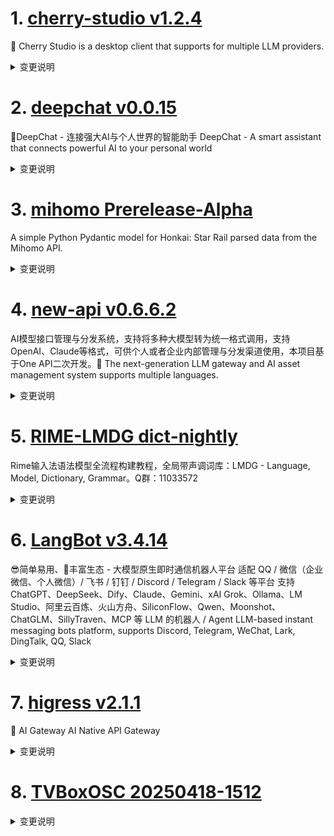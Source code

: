 
# 1. [cherry-studio v1.2.4](https://github.com/CherryHQ/cherry-studio/releases/tag/v1.2.4)  
🍒 Cherry Studio is a desktop client that supports for multiple LLM providers.
<details>
<summary>变更说明</summary>

## What's Changed
* fix(UI): Correct citation tooltip style in light theme  
* Update LICENSE  
* refactor(AgentPage): Refactor AgentPage UI  
* feat(AssistantItem UI): 优化助手Emoji显示  
* fix: Update dashscoop provider configuration and enhance model editing functionality  
* Add 仿Claude样式主题 in README  
* hotfix: 优化一些issue反馈  
* feat(MCP): add resource management features and localization support  
* feat: 优化webdav备份文件恢复管理功能  
......  

</details>

# 2. [deepchat v0.0.15](https://github.com/ThinkInAIXYZ/deepchat/releases/tag/v0.0.15)  
🐬DeepChat - 连接强大AI与个人世界的智能助手 DeepChat - A smart assistant that connects powerful AI to your personal world
<details>
<summary>变更说明</summary>

## 🚀 DeepChat 0.0.15 正式发布 | 重新定义你的 AI 对话体验！
—— 更强大，更灵活，更智能，开启高效沟通新高度 🌟
#
## ✨ 本次主要更新内容 ✨
* 内置了视觉MCP让每个模型都有视觉能力  
* 内置了Brave和博查两家搜索API的MCP  
* 开发了针对 DeepChat 特有的 PowerPack MCP，提供 Node 代码执行，真实时间获取，网页阅读能力给模型，让模型的回答更加可靠准确
* 文件功能强化，支持剪贴板  
* 自动更新支持，下个版本就可以自动更新啦  
* 性能优化  
......  

</details>

# 3. [mihomo Prerelease-Alpha](https://github.com/MetaCubeX/mihomo/releases/tag/Prerelease-Alpha)  
A simple Python Pydantic model for Honkai: Star Rail parsed data from the Mihomo API.
<details>
<summary>变更说明</summary>

Release created at  Sat Apr 19 02:13:28 CST 2025
Synchronize Alpha branch code updates, keeping only the latest version
<br>
[我应该下载哪个文件? / Which file should I download?](
[二进制文件筛选 / Binary file selector](
[查看文档 / Docs](
  

</details>

# 4. [new-api v0.6.6.2](https://github.com/QuantumNous/new-api/releases/tag/v0.6.6.2)  
AI模型接口管理与分发系统，支持将多种大模型转为统一格式调用，支持OpenAI、Claude等格式，可供个人或者企业内部管理与分发渠道使用，本项目基于One API二次开发。🍥 The next-generation LLM gateway and AI asset management system supports multiple languages.
<details>
<summary>变更说明</summary>

**Full Changelog**:   

</details>

# 5. [RIME-LMDG dict-nightly](https://github.com/amzxyz/RIME-LMDG/releases/tag/dict-nightly)  
Rime输入法语法模型全流程构建教程，全局带声调词库：LMDG - Language, Model, Dictionary, Grammar。Q群：11033572
<details>
<summary>变更说明</summary>

- `cn_dicts.zip`：最新的中文词库文件。
  

</details>

# 6. [LangBot v3.4.14](https://github.com/RockChinQ/LangBot/releases/tag/v3.4.14)  
😎简单易用、🧩丰富生态 - 大模型原生即时通信机器人平台 适配 QQ / 微信（企业微信、个人微信）/ 飞书 / 钉钉 / Discord / Telegram / Slack 等平台 支持 ChatGPT、DeepSeek、Dify、Claude、Gemini、xAI Grok、Ollama、LM Studio、阿里云百炼、火山方舟、SiliconFlow、Qwen、Moonshot、ChatGLM、SillyTraven、MCP 等 LLM 的机器人 / Agent LLM-based instant messaging bots platform, supports Discord, Telegram, WeChat, Lark, DingTalk, QQ, Slack
<details>
<summary>变更说明</summary>

## What's Changed
* Fix/windows compatibility  
* feat: add support for wecom customer service  
* chore: release v3.4.14  

## New Contributors
* @SkyFutu made their first contribution in 

**Full Changelog**:   

</details>

# 7. [higress v2.1.1](https://github.com/alibaba/higress/releases/tag/v2.1.1)  
🤖 AI Gateway AI Native API Gateway
<details>
<summary>变更说明</summary>

## What's Changed
* feat: update custom-response plugin to returns different content for different response statuse  
* polish translate-readme action  
* Feat dynamic tool reset  
* fix: ai statistics doc  
* mcp: support amap auto ip detection  
* [frontend-gray] Reconstruct the business logic to be more friendly towards micro frontends and multi-version support.  
* support nacos namespace  
* fix: fix param mapping use %v instead of %s  
* fix: Escape asterisk characters in ai-proxy documents  
......  

</details>

# 8. [TVBoxOSC 20250418-1512](https://github.com/o0HalfLife0o/TVBoxOSC/releases/tag/20250418-1512)  

<details>
<summary>变更说明</summary>

Credit: [q215613905](
Commit: 32df47aa3e6c428c9a9d7d24d959b73f961827cd
Changelog:
```
优化默认js/lib文件加载;
优化广告规则切片匹配;
fix bug
升级quikjs;
优化JsLoader;

......  

</details>

# 9. [subs-check v2.1.7](https://github.com/beck-8/subs-check/releases/tag/v2.1.7)  
订阅转换合并，节点可用性，测速，重命名，导出为clash.meta/clash/base64/qx等等所有格式的订阅工具
<details>
<summary>变更说明</summary>

## Changelog
* 86e69af85950706cecfdc4e3a480fd894a057c0c op: 支持使用环境变量设置api-key

  

</details>

# 10. [bili-hardcore v0.4.3](https://github.com/Karben233/bili-hardcore/releases/tag/v0.4.3)  
bilibili 硬核会员 AI 自动答题脚本，直接调用 B 站 API，非 OCR 实现
<details>
<summary>变更说明</summary>

- 增加欢迎日志  

</details>

# 11. [readest v0.9.35](https://github.com/readest/readest/releases/tag/v0.9.35)  
Readest is a modern, feature-rich ebook reader designed for avid readers offering seamless cross-platform access, powerful tools, and an intuitive interface to elevate your reading experience.
<details>
<summary>变更说明</summary>

## Release Highlight
* 🛠️ Fixed an issue where books without cover images can not be synced across devices
* 📱 Added in-app update support for Android
* 📚 You can now sort books by title or author in your library

## What's Changed
* fix: books without cover images now can be synced across devices  
* feat: in-app updater for Android  
* feat: add books sorting by title and author in the library page, closes   
* release: version 0.9.35  
......  

</details>

# 12. [QuickLook 4.0.0](https://github.com/QL-Win/QuickLook/releases/tag/4.0.0)  
Bring macOS “Quick Look” feature to Windows
<details>
<summary>变更说明</summary>

## What's Changed
* Handle multi-layer gimp xcf files.  
* Upgrade Magick.NET to latest  
* Fix gimp xcf file extension check  
* Change AllowDarkTheme handling  
* Update for commic archive file types.  
* Greek translation   
* Ukrainian translation fixes + addition  
* hebrew translation  
* Add translation possibility for missing buttons  
......  

</details>

# 13. [termora 1.0.13](https://github.com/TermoraDev/termora/releases/tag/1.0.13)  
Termora is a terminal emulator and SSH client for Windows, macOS and Linux.
<details>
<summary>变更说明</summary>

### New features/Updates

- Support setting background image 
- Improve terminal close 
- macOS supports running in the background 

### Bug fixes

- Fix return to parent folder failure 
- Fix last sync time 
......  

</details>

